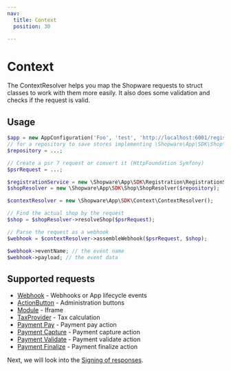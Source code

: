 ```yaml
---
nav:
  title: Context
  position: 30

---
```


# Context

The ContextResolver helps you map the Shopware requests to struct classes to work with them more easily.
It also does some validation and checks if the request is valid.

## Usage

```php
$app = new AppConfiguration('Foo', 'test', 'http://localhost:6001/register/callback');
// for a repository to save stores implementing \Shopware\App\SDK\Shop\ShopRepositoryInterface, see FileShopRepository as an example
$repository = ...;

// Create a psr 7 request or convert it (HttpFoundation Symfony)
$psrRequest = ...;

$registrationService = new \Shopware\App\SDK\Registration\RegistrationService($app, $repository);
$shopResolver = new \Shopware\App\SDK\Shop\ShopResolver($repository);

$contextResolver = new \Shopware\App\SDK\Context\ContextResolver();

// Find the actual shop by the request
$shop = $shopResolver->resolveShop($psrRequest);

// Parse the request as a webhook
$webhook = $contextResolver->assembleWebhook($psrRequest, $shop);

$webhook->eventName; // the event name
$webhook->payload; // the event data
```

## Supported requests

- [Webhook](https://github.com/shopware/app-php-sdk/blob/main/src/Context/Webhook/WebhookAction.php) - Webhooks or App lifecycle events
- [ActionButton](https://github.com/shopware/app-php-sdk/blob/main/src/Context/ActionButton/ActionButtonAction.php) - Administration buttons
- [Module](https://github.com/shopware/app-php-sdk/blob/main/src/Context/Module/ModuleAction.php) - Iframe
- [TaxProvider](https://github.com/shopware/app-php-sdk/blob/main/src/Context/TaxProvider/TaxProviderAction.php) - Tax calculation
- [Payment Pay](https://github.com/shopware/app-php-sdk/blob/main/src/Context/Payment/PaymentPayAction.php) - Payment pay action
- [Payment Capture](https://github.com/shopware/app-php-sdk/blob/main/src/Context/Payment/PaymentCaptureAction.php) - Payment capture action
- [Payment Validate](https://github.com/shopware/app-php-sdk/blob/main/src/Context/Payment/PaymentValidateAction.php) - Payment validate action
- [Payment Finalize](https://github.com/shopware/app-php-sdk/blob/main/src/Context/Payment/PaymentFinalizeAction.php) - Payment finalize action

Next, we will look into the [Signing of responses](./04-signing).
